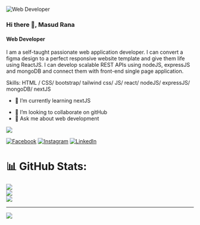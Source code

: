 ![Web Developer](https://scontent.fdac138-2.fna.fbcdn.net/v/t39.30808-6/355865953_3488007161486879_5416391531222729919_n.png?_nc_cat=102&ccb=1-7&_nc_sid=e3f864&_nc_eui2=AeGzxbd9EYcGeAE53duTrSFGaByd6Z3yN0VoHJ3pnfI3RdeWXEw2lsaoeB4FqV8haiJqROkyCuhpm7jGEUgHfkPK&_nc_ohc=brv2oQetx6QAX99Pl-y&_nc_ht=scontent.fdac138-2.fna&oh=00_AfCL5cneWz4uQlceJZxcLJBpj-ExKoZasT8mA96boczGjA&oe=649A02F9)
### Hi there 👋, Masud Rana
#### Web Developer

I am a self-taught passionate web application developer. I can convert a figma design to a perfect responsive website template and give them life using ReactJS. I can develop scalable REST APIs using nodeJS, expressJS and mongoDB and connect them with front-end single page application.


Skills:  HTML / CSS/ bootstrap/ tailwind css/ JS/ react/ nodeJS/ expressJS/ mongoDB/ nextJS

- 🌱 I’m currently learning nextJS
<!-- Proudly created with GPRM ( https://gprm.itsvg.in ) -->
- 👯 I’m looking to collaborate on gitHub 
- 💬 Ask me about web development

[![](https://visitcount.itsvg.in/api?id=mrana565&icon=0&color=0)](https://visitcount.itsvg.in)


[![Facebook](https://img.shields.io/badge/Facebook-%231877F2.svg?logo=Facebook&logoColor=white)](https://facebook.com/https://www.facebook.com/M.Rana552) [![Instagram](https://img.shields.io/badge/Instagram-%23E4405F.svg?logo=Instagram&logoColor=white)](https://instagram.com/https://www.instagram.com/masud0586/) [![LinkedIn](https://img.shields.io/badge/LinkedIn-%230077B5.svg?logo=linkedin&logoColor=white)](https://linkedin.com/in/https://www.linkedin.com/in/masud552/) 

# 📊 GitHub Stats:
![](https://github-readme-stats.vercel.app/api?username=mrana565&theme=dark&hide_border=false&include_all_commits=false&count_private=false)<br/>
![](https://github-readme-streak-stats.herokuapp.com/?user=mrana565&theme=dark&hide_border=false)<br/>
![](https://github-readme-stats.vercel.app/api/top-langs/?username=mrana565&theme=dark&hide_border=false&include_all_commits=false&count_private=false&layout=compact)

---
[![](https://visitcount.itsvg.in/api?id=mrana565&icon=0&color=0)](https://visitcount.itsvg.in)




